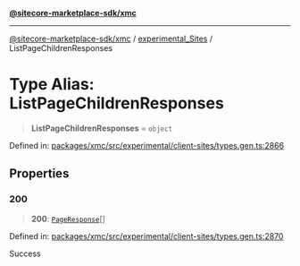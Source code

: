[**@sitecore-marketplace-sdk/xmc**](../../../../README.md)

***

[@sitecore-marketplace-sdk/xmc](../../../../README.md) / [experimental\_Sites](../README.md) / ListPageChildrenResponses

# Type Alias: ListPageChildrenResponses

> **ListPageChildrenResponses** = `object`

Defined in: [packages/xmc/src/experimental/client-sites/types.gen.ts:2866](https://github.com/Sitecore/marketplace-sdk/blob/main/packages/xmc/src/experimental/client-sites/types.gen.ts#L2866)

## Properties

### 200

> **200**: [`PageResponse`](PageResponse.md)[]

Defined in: [packages/xmc/src/experimental/client-sites/types.gen.ts:2870](https://github.com/Sitecore/marketplace-sdk/blob/main/packages/xmc/src/experimental/client-sites/types.gen.ts#L2870)

Success
